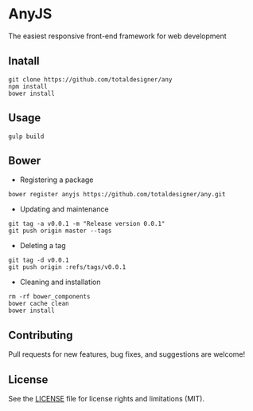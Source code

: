 # AnyJS

The easiest responsive front-end framework for web development

## Inatall 
``` shell
git clone https://github.com/totaldesigner/any
npm install
bower install
```

## Usage
``` shell
gulp build
```

## Bower
* Registering a package
``` shell
bower register anyjs https://github.com/totaldesigner/any.git  
```
* Updating and maintenance
``` shell
git tag -a v0.0.1 -m "Release version 0.0.1"
git push origin master --tags
```
* Deleting a tag
``` shell
git tag -d v0.0.1
git push origin :refs/tags/v0.0.1
```
* Cleaning and installation
``` shell
rm -rf bower_components
bower cache clean
bower install
```

## Contributing
Pull requests for new features, bug fixes, and suggestions are welcome!

## License
See the [LICENSE](LICENSE.md) file for license rights and limitations (MIT).
